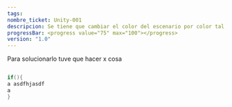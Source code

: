 ```yaml
---
tags: 
nombre_ticket: Unity-001
descripcion: Se tiene que cambiar el color del escenario por color tal, para x cosa
progressBar: <progress value="75" max="100"></progress>
version: "1.0"
---
```

Para solucionarlo tuve que hacer x cosa

```csharp

if(){
a asdfhjasdf
a
}
```